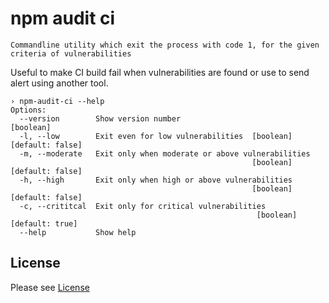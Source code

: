 npm audit ci
======================

    Commandline utility which exit the process with code 1, for the given criteria of vulnerabilities

Useful to make CI build fail when vulnerabilities are found or use to send alert using another tool.

```
› npm-audit-ci --help                    
Options:
  --version        Show version number                                 [boolean]
  -l, --low        Exit even for low vulnerabilities  [boolean] [default: false]
  -m, --moderate   Exit only when moderate or above vulnerabilities
                                                      [boolean] [default: false]
  -h, --high       Exit only when high or above vulnerabilities
                                                      [boolean] [default: false]
  -c, --crititcal  Exit only for critical vulnerabilities
                                                       [boolean] [default: true]
  --help           Show help
```

License
-------
Please see [License](https://github.com/revathskumar/npm-audit-ci/License)

